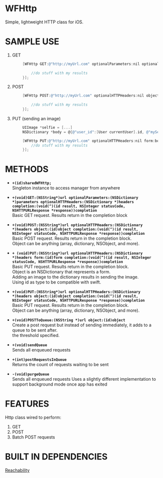 WFHttp
======

Simple, lightweight HTTP class for iOS.

SAMPLE USE
=================================
1. GET
```objective-c
        [WFHttp GET:@"http://myUrl.com" optionalParameters:nil optionalHTTPHeaders:nil completion:^(id result, NSInteger statusCode, NSHTTPURLResponse *response) {
         	
         	//do stuff with my results
    	}];
```  
2. POST
```objective-c
		[WFHttp POST:@"http://myUrl.com" optionalHTTPHeaders:nil object:myObject completion:^(id result, NSInteger statusCode, NSHTTPURLResponse *response) {
            
            //do stuff with my results
    	}];
```   

3. PUT (sending an image)
```objective-c
		UIImage *selfie = [...]
		NSDictionary *body = @{@"user_id":[User currentUser].id, @"mySelfie":selfie};

		[WFHttp PUT:@"http://myUrl.com" optionalHTTPHeaders:nil form:body completion:^(id result, NSInteger statusCode, NSHTTPURLResponse *response) {
         	//do stuff with my results
    	}];
```   

METHODS
=================================
- **`+(id)sharedWFHttp;`**   
 Singleton instance to access manager from anywhere

- **`+(void)GET:(NSString*)url optionalParameters:(NSDictionary *)parameters optionalHTTPHeaders:(NSDictionary *)headers completion:(void(^)(id result, NSInteger statusCode, NSHTTPURLResponse *response))completion`**   
 Basic GET request. Results return in the completion block


- **`+(void)POST:(NSString*)url optionalHTTPHeaders:(NSDictionary *)headers object:(id)object completion:(void(^)(id result, NSInteger statusCode, NSHTTPURLResponse *response))completion`**   
 Basic POST request. Results return in the completion block.   
 Object can be anything (array, dictionary, NSObject, and more).   

- **`+ (void)PUT:(NSString*)url optionalHTTPHeaders:(NSDictionary *)headers form:(id)form completion:(void(^)(id result, NSInteger statusCode, NSHTTPURLResponse *response))completion`**   
 Basic PUT request. Results return in the completion block.   
 Object is an NSDictionary that represents a form.    
 Adding an image to the dictionary results in sending the image.   
 Using id as type to be compatible with swift.   

- **`+(void)PUT:(NSString*)url optionalHTTPHeaders:(NSDictionary *)headers object:(id)object completion:(void(^)(id result, NSInteger statusCode, NSHTTPURLResponse *response))completion`**   
 Basic PUT request. Results return in the completion block.   
 Object can be anything (array, dictionary, NSObject, and more).   

- **`+(void)POSTToQueue:(NSString *)url object:(id)object`**   
 Create a post request but instead of sending immediately, it adds to a queue to be sent after.   
 the threshold specified.   


- **`+(void)sendQueue`**   
Sends all enqueued requests


- **`+(int)postRequestsInQueue`**   
 Returns the count of requests waiting to be sent


- **`-(void)purgeQueue`**   
 Sends all enqueued requests
 Uses a slightly different implementation to support background mode once
 app has exited

FEATURES
=================================

Http class wired to perform:

1. GET
2. POST
3. Batch POST requests

BUILT IN DEPENDENCIES
=================================
[Reachability](https://developer.apple.com/Library/ios/samplecode/Reachability/Introduction/Intro.html)

